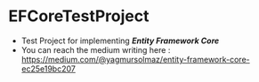 # EFCoreTestProject

- Test Project for implementing ***Entity Framework Core***
- You can reach the medium writing here : https://medium.com/@yagmursolmaz/entity-framework-core-ec25e19bc207
